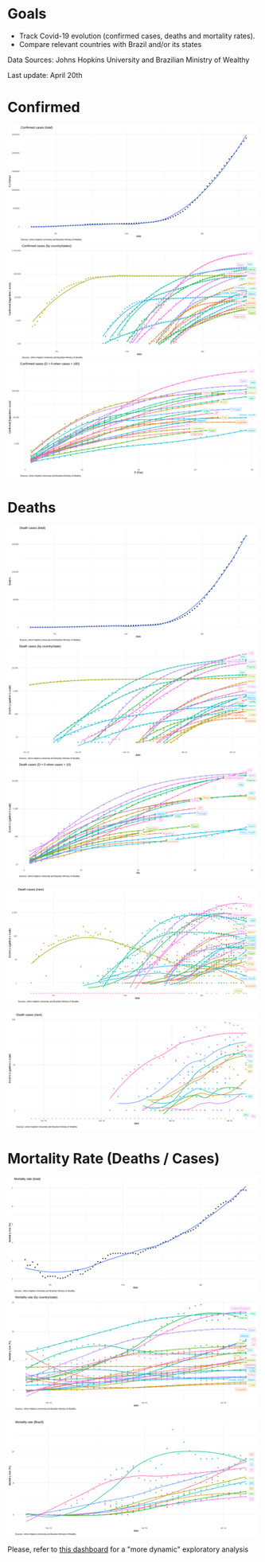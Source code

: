 # Goals
 
 - Track Covid-19 evolution (confirmed cases, deaths and mortality rates).
 - Compare relevant countries with Brazil and/or its states
 
  Data Sources: Johns Hopkins University and Brazilian Ministry of Wealthy
  
  Last update: April 20th


# Confirmed

![](img/confirmed_total.png) 
![](img/confirmed_detail.png)
![](img/confirmed_compare.png) 

# Deaths

![](img/deaths_total.png) 
![](img/deaths_detail.png)
![](img/deaths_compare.png) 

![](img/deaths_new.png)

![](img/deaths_new_brazil.png) 

# Mortality Rate (Deaths / Cases)

![](img/mortality_total.png) 
![](img/mortality_detail.png)

![](img/mortality_brazil.png)


Please, refer to [this dashboard](https://jgassen.shinyapps.io/tidycovid19/) for a "more dynamic" exploratory analysis
